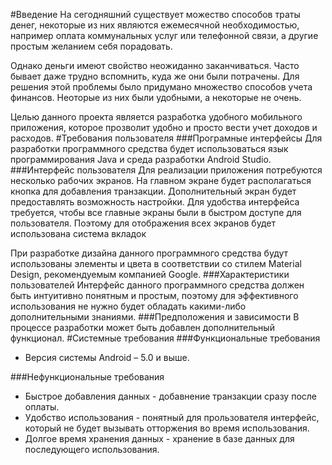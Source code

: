 #Введение
На сегодняшний существует можество способов траты денег, некоторые из них являются ежемесячной необходимостью, например оплата коммунальных услуг или телефонной связи, а другие простым желанием себя порадовать.

Однако деньги имеют свойство неожиданно заканчиваться. Часто бывает даже трудно вспомнить, куда же они были потрачены. Для решения этой проблемы было придумано множество способов учета финансов. Неоторые из них были удобными, а некоторые не очень. 

Целью данного проекта является разработка удобного мобильного приложения, которое прозволит удобно и просто вести учет доходов и расходов.
#Требования пользователя
###Програмные интерфейсы 
Для разработки программного средства будет использоваться язык программирования Java и среда разработки Android Studio.
###Интерфейс пользователя 
Для реализации приложения потребуются несколько рабочих экранов.
На главном экране будет располагаться кнопка для добавления транзакции.
Дополнительный экран будет предоставлять возможность настройки.
Для удобства интерфейса требуется, чтобы все главные экраны были в быстром доступе для пользователя.
Поэтому для отображения всех экранов будет использована система вкладок

При разработке дизайна данного программного средства будут использованы элементы и цвета в соответствии со стилем Material Design, рекомендуемым компанией Google. 
###Характеристики пользователей
Интерфейс данного программного средства должен быть интуитивно понятным и простым, поэтому для эффективного использования не нужно будет обладать какими-либо дополнительными знаниями.
###Предположения и зависимости
В процессе разработки может быть добавлен дополнительный функционал.
#Системные требования
###Функциональные требования
* Версия системы Android – 5.0 и выше.

###Нефункциональные требования
* Быстрое добавления данных - добавнение транзакции сразу после оплаты.
* Удобство использования  - понятный для прользователя интерфейс, который не будет вызывать отторжения во время использования.
* Долгое время хранения данных - хранение в базе данных для последующего использования.
